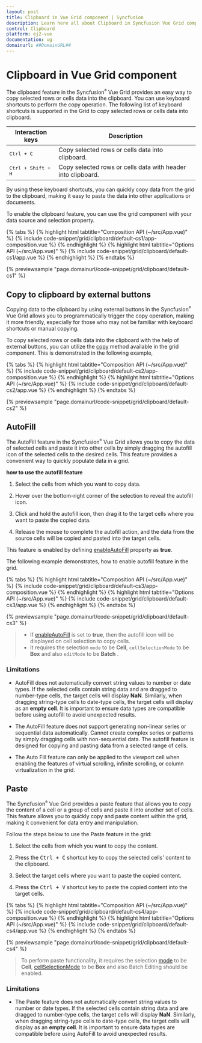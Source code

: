 ```yaml
---
layout: post
title: Clipboard in Vue Grid component | Syncfusion
description: Learn here all about Clipboard in Syncfusion Vue Grid component of Syncfusion Essential JS 2 and more.
control: Clipboard 
platform: ej2-vue
documentation: ug
domainurl: ##DomainURL##
---
```


# Clipboard in Vue Grid component

The clipboard feature in the Syncfusion<sup style="font-size:70%">&reg;</sup> Vue Grid provides an easy way to copy selected rows or cells data into the clipboard. You can use keyboard shortcuts to perform the copy operation. The following list of keyboard shortcuts is supported in the Grid to copy selected rows or cells data into clipboard.

Interaction keys |Description
-----|-----
<kbd>Ctrl + C</kbd> |Copy selected rows or cells data into clipboard.
<kbd>Ctrl + Shift + H</kbd> |Copy selected rows or cells data with header into clipboard.

By using these keyboard shortcuts, you can quickly copy data from the grid to the clipboard, making it easy to paste the data into other applications or documents.

To enable the clipboard feature, you can use the grid component with your data source and selection property. 

{% tabs %}
{% highlight html tabtitle="Composition API (~/src/App.vue)" %}
{% include code-snippet/grid/clipboard/default-cs1/app-composition.vue %}
{% endhighlight %}
{% highlight html tabtitle="Options API (~/src/App.vue)" %}
{% include code-snippet/grid/clipboard/default-cs1/app.vue %}
{% endhighlight %}
{% endtabs %}
        
{% previewsample "page.domainurl/code-snippet/grid/clipboard/default-cs1" %}

## Copy to clipboard by external buttons

Copying data to the clipboard by using external buttons in the Syncfusion<sup style="font-size:70%">&reg;</sup> Vue Grid allows you to programmatically trigger the copy operation, making it more friendly, especially for those who may not be familiar with keyboard shortcuts or manual copying.

To copy selected rows or cells data into the clipboard with the help of external buttons, you can utilize the [copy](https://ej2.syncfusion.com/vue/documentation/api/grid/clipboard/#copy) method available in the grid component. This is demonstrated in the following example,

{% tabs %}
{% highlight html tabtitle="Composition API (~/src/App.vue)" %}
{% include code-snippet/grid/clipboard/default-cs2/app-composition.vue %}
{% endhighlight %}
{% highlight html tabtitle="Options API (~/src/App.vue)" %}
{% include code-snippet/grid/clipboard/default-cs2/app.vue %}
{% endhighlight %}
{% endtabs %}
        
{% previewsample "page.domainurl/code-snippet/grid/clipboard/default-cs2" %}

## AutoFill

The AutoFill feature in the Syncfusion<sup style="font-size:70%">&reg;</sup> Vue Grid allows you to copy the data of selected cells and paste it into other cells by simply dragging the autofill icon of the selected cells to the desired cells. This feature provides a convenient way to quickly populate data in a grid.

**how to use the autofill feature**

1. Select the cells from which you want to copy data.

2. Hover over the bottom-right corner of the selection to reveal the autofill icon.

3. Click and hold the autofill icon, then drag it to the target cells where you want to paste the copied data.

4. Release the mouse to complete the autofill action, and the data from the source cells will be copied and pasted into the target cells.

This feature is enabled by defining [enableAutoFill](https://ej2.syncfusion.com/vue/documentation/api/grid/#enableautofill) property as **true**. 

The following example demonstrates, how to enable autofill feature in the grid.

{% tabs %}
{% highlight html tabtitle="Composition API (~/src/App.vue)" %}
{% include code-snippet/grid/clipboard/default-cs3/app-composition.vue %}
{% endhighlight %}
{% highlight html tabtitle="Options API (~/src/App.vue)" %}
{% include code-snippet/grid/clipboard/default-cs3/app.vue %}
{% endhighlight %}
{% endtabs %}
        
{% previewsample "page.domainurl/code-snippet/grid/clipboard/default-cs3" %}

> * If [enableAutoFill](https://ej2.syncfusion.com/vue/documentation/api/grid/#enableautofill) is set to **true**, then the autofill icon will be displayed on cell selection to copy cells.
> * It requires the selection `mode` to be **Cell**,  `cellSelectionMode` to be **Box** and also `editMode` to be **Batch** .

### Limitations

* AutoFill does not automatically convert string values to number or date types. If the selected cells contain string data and are dragged to number-type cells, the target cells will display **NaN**. Similarly, when dragging string-type cells to date-type cells, the target cells will display as an **empty cell**. It is important to ensure data types are compatible before using autofill to avoid unexpected results.

* The AutoFill feature does not support generating non-linear series or sequential data automatically. Cannot create complex series or patterns by simply dragging cells with non-sequential data. The autofill feature is designed for copying and pasting data from a selected range of cells.

* The Auto Fill feature can only be applied to the viewport cell when enabling the features of virtual scrolling, infinite scrolling, or column virtualization in the grid.

## Paste

The Syncfusion<sup style="font-size:70%">&reg;</sup> Vue Grid provides a paste feature that allows you to copy the content of a cell or a group of cells and paste it into another set of cells. This feature allows you to quickly copy and paste content within the grid, making it convenient for data entry and manipulation.

Follow the steps below to use the Paste feature in the grid:

1. Select the cells from which you want to copy the content.

2. Press the <kbd>Ctrl + C</kbd> shortcut key to copy the selected cells' content to the clipboard.

3. Select the target cells where you want to paste the copied content.

4. Press the <kbd>Ctrl + V</kbd> shortcut key to paste the copied content into the target cells.

{% tabs %}
{% highlight html tabtitle="Composition API (~/src/App.vue)" %}
{% include code-snippet/grid/clipboard/default-cs4/app-composition.vue %}
{% endhighlight %}
{% highlight html tabtitle="Options API (~/src/App.vue)" %}
{% include code-snippet/grid/clipboard/default-cs4/app.vue %}
{% endhighlight %}
{% endtabs %}
        
{% previewsample "page.domainurl/code-snippet/grid/clipboard/default-cs4" %}

> To perform paste functionality, it requires the selection [mode](https://ej2.syncfusion.com/vue/documentation/api/grid/selectionMode) to be **Cell**,  [cellSelectionMode](https://ej2.syncfusion.com/vue/documentation/api/grid/cellselectionmode) to be **Box** and also Batch Editing should be enabled.

### Limitations

* The Paste feature does not automatically convert string values to number or date types. If the selected cells contain string data and are dragged to number-type cells, the target cells will display **NaN**. Similarly, when dragging string-type cells to date-type cells, the target cells will display as an **empty cell**. It is important to ensure data types are compatible before using AutoFill to avoid unexpected results.